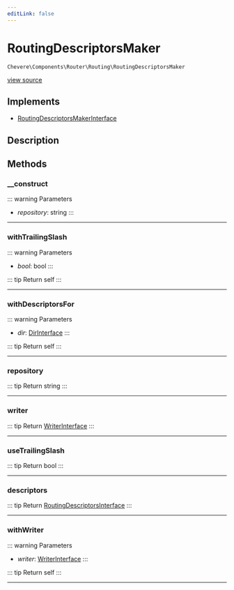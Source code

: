 ```yaml
---
editLink: false
---
```


# RoutingDescriptorsMaker

`Chevere\Components\Router\Routing\RoutingDescriptorsMaker`

[view source](https://github.com/chevere/chevere/blob/master/src/Chevere/Components/Router/Routing/RoutingDescriptorsMaker.php)

## Implements

- [RoutingDescriptorsMakerInterface](../../../Interfaces/Router/Routing/RoutingDescriptorsMakerInterface.md)

## Description



## Methods

### __construct

::: warning Parameters
- *repository*: string
:::

---

### withTrailingSlash

::: warning Parameters
- *bool*: bool
:::

::: tip Return
self
:::

---

### withDescriptorsFor

::: warning Parameters
- *dir*: [DirInterface](../../../Interfaces/Filesystem/DirInterface.md)
:::

::: tip Return
self
:::

---

### repository

::: tip Return
string
:::

---

### writer

::: tip Return
[WriterInterface](../../../Interfaces/Writer/WriterInterface.md)
:::

---

### useTrailingSlash

::: tip Return
bool
:::

---

### descriptors

::: tip Return
[RoutingDescriptorsInterface](../../../Interfaces/Router/Routing/RoutingDescriptorsInterface.md)
:::

---

### withWriter

::: warning Parameters
- *writer*: [WriterInterface](../../../Interfaces/Writer/WriterInterface.md)
:::

::: tip Return
self
:::

---
